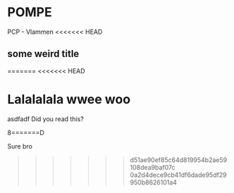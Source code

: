 # POMPE

PCP - Vlammen
<<<<<<< HEAD

## some weird title
=======
<<<<<<< HEAD

Lalalalala wwee woo
=======
asdfadf
Did you read this?

8=======D

Sure bro
>>>>>>> d51ae90ef85c64d819954b2ae59108dea9baf07c
>>>>>>> 0a2d4dece9cb41df6dade95df29950b8626101a4
